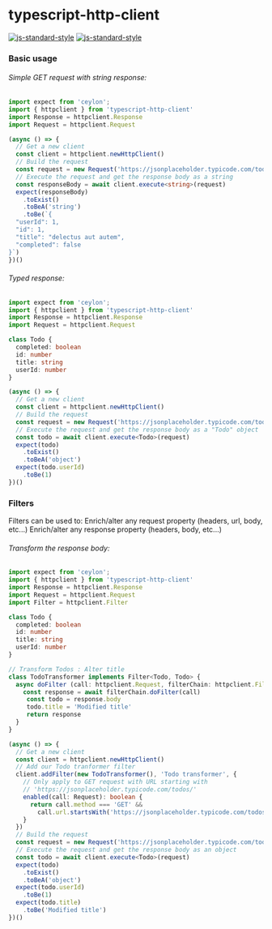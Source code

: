 # typescript-http-client
[![js-standard-style](https://cdn.rawgit.com/standard/standard/master/badge.svg)](http://standardjs.com)
[![js-standard-style](https://img.shields.io/badge/code%20style-standard-brightgreen.svg)](http://standardjs.com)

### Basic usage

###### Simple GET request with string response:

```typescript
import expect from 'ceylon';
import { httpclient } from 'typescript-http-client'
import Response = httpclient.Response
import Request = httpclient.Request

(async () => {
  // Get a new client
  const client = httpclient.newHttpClient()
  // Build the request
  const request = new Request('https://jsonplaceholder.typicode.com/todos/1', { responseType: 'text' })
  // Execute the request and get the response body as a string
  const responseBody = await client.execute<string>(request)
  expect(responseBody)
    .toExist()
    .toBeA('string')
    .toBe(`{
  "userId": 1,
  "id": 1,
  "title": "delectus aut autem",
  "completed": false
}`)
})()
```

###### Typed response:

```typescript
import expect from 'ceylon';
import { httpclient } from 'typescript-http-client'
import Response = httpclient.Response
import Request = httpclient.Request

class Todo {
  completed: boolean
  id: number
  title: string
  userId: number
}

(async () => {
  // Get a new client
  const client = httpclient.newHttpClient()
  // Build the request
  const request = new Request('https://jsonplaceholder.typicode.com/todos/1')
  // Execute the request and get the response body as a "Todo" object
  const todo = await client.execute<Todo>(request)
  expect(todo)
    .toExist()
    .toBeA('object')
  expect(todo.userId)
    .toBe(1)
})()
```

### Filters

Filters can be used to:
Enrich/alter any request property (headers, url, body, etc...)
Enrich/alter any response property (headers, body, etc...)

###### Transform the response body:

```typescript
import expect from 'ceylon';
import { httpclient } from 'typescript-http-client'
import Response = httpclient.Response
import Request = httpclient.Request
import Filter = httpclient.Filter

class Todo {
  completed: boolean
  id: number
  title: string
  userId: number
}

// Transform Todos : Alter title
class TodoTransformer implements Filter<Todo, Todo> {
  async doFilter (call: httpclient.Request, filterChain: httpclient.FilterChain<Todo>): Promise<httpclient.Response<Todo>> {
    const response = await filterChain.doFilter(call)
     const todo = response.body
     todo.title = 'Modified title'
     return response
  }
}

(async () => {
  // Get a new client
  const client = httpclient.newHttpClient()
  // Add our Todo tranformer filter
  client.addFilter(new TodoTransformer(), 'Todo transformer', {
    // Only apply to GET request with URL starting with 
    // 'https://jsonplaceholder.typicode.com/todos/'
    enabled(call: Request): boolean {
      return call.method === 'GET' && 
        call.url.startsWith('https://jsonplaceholder.typicode.com/todos/')
    }
  })
  // Build the request
  const request = new Request('https://jsonplaceholder.typicode.com/todos/1')
  // Execute the request and get the response body as an object
  const todo = await client.execute<Todo>(request)
  expect(todo)
    .toExist()
    .toBeA('object')
  expect(todo.userId)
    .toBe(1)
  expect(todo.title)
    .toBe('Modified title')
})()
```